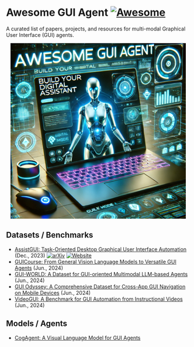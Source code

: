 # Awesome GUI Agent [![Awesome](https://cdn.rawgit.com/sindresorhus/awesome/d7305f38d29fed78fa85652e3a63e154dd8e8829/media/badge.svg)](https://github.com/sindresorhus/awesome) <!-- omit in toc -->
A curated list of papers, projects, and resources for multi-modal Graphical User Interface (GUI) agents.

<p align="center">
<img src="./teaser.webp" width="480px"/>   
</p>

## Datasets / Benchmarks
+ [AssistGUI: Task-Oriented Desktop Graphical User Interface Automation](https://showlab.github.io/assistgui/) (Dec., 2023)
  [![arXiv](https://img.shields.io/badge/arXiv-b31b1b.svg)](https://arxiv.org/abs/2401.07781)
  [![Website](https://img.shields.io/badge/Website-9cf)](https://showlab.github.io/assistgui/)
+ [GUICourse: From General Vision Language Models to Versatile GUI Agents](https://arxiv.org/pdf/2406.11317) (Jun., 2024)
+ [GUI-WORLD: A Dataset for GUI-oriented Multimodal LLM-based Agents](https://arxiv.org/abs/2406.10819) (Jun., 2024)
+ [GUI Odyssey: A Comprehensive Dataset for Cross-App GUI Navigation on Mobile Devices](https://arxiv.org/abs/2406.10819) (Jun., 2024)
+ [VideoGUI: A Benchmark for GUI Automation from Instructional Videos](https://showlab.github.io/videogui/) (Jun., 2024)

## Models / Agents
- [CogAgent: A Visual Language Model for GUI Agents](https://arxiv.org/abs/2312.08914)

